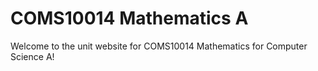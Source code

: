 # COMS10014 Mathematics A

Welcome to the unit website for COMS10014 Mathematics for Computer Science A!
